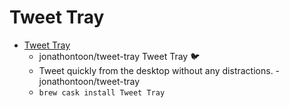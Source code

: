# Tweet Tray
- [Tweet Tray](https://github.com/jonathontoon/tweet-tray)
  -  jonathontoon/tweet-tray Tweet Tray 🐦
  - Tweet quickly from the desktop without any  distractions. - jonathontoon/tweet-tray
  - `brew cask install Tweet Tray`
